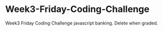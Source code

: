 # Week3-Friday-Coding-Challenge
Week3 Friday Coding Challenge javascript banking. Delete when graded.
